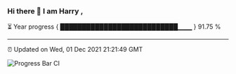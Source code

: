 ### Hi there 👋 I am Harry , 

⏳ Year progress { ███████████████████████████▁▁▁ } 91.75 %

---

⏰ Updated on Wed, 01 Dec 2021 21:21:49 GMT

![Progress Bar CI](https://github.com/duykhang68/duykhang68/workflows/Progress%20Bar%20CI/badge.svg)
